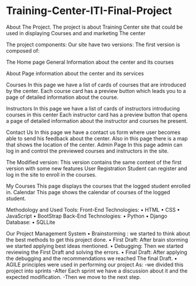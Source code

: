 # Training-Center-ITI-Final-Project
About The Project.
The project is about Training Center site that could be used in displaying Courses and 
and marketing The center
 
The project components:
Our site have two versions:
The first version is composed of:

The Home page
General Information about the center and its courses

About Page
information about the center and its services

Courses
In this page we have a list of cards of courses that are introduced by the center.
Each course card has a preview button which leads you to a page of detailed
information about the course.

Instructors
In this page we have a list of cards of instructors introducing courses in this center
Each instructor card has a preview button that opens a page of detailed information 
about the instructor and courses he present.

Contact Us
In this page we have a contact us form where user becomes able to send his feedback
about the center.
Also in this page there is a map that shows the location of the center.
Admin Page
In this page admin can log in and control the previewed courses and instructors in the 
site. 

The Modified version:
This version contains the same content of the first version with some new features
User Registration
Student can register and log in the site to enroll in the courses.

My Courses
This page displays the courses that the logged student enrolled in.
Calendar
This page shows the calendar of courses of the logged student.

Methodology and Used Tools:
Front-End Technologies:
•	HTML
•	CSS
•	JavaScript
•	BootStrap
Back-End Technologies:
•	Python
•	Django
Database:
•	SQLLite

Our Project Management System
•	Brainstorming : we started to think about the best methods to get this project done.
•	First Draft: After brain storming we started applying best ideas mentioned.
•	Debugging: Then we started reviewing the First Draft and solving the errors.
•	Final Draft: After applying the debugging and the recommendations we 
   reached  The final Draft.
•	AGILE  principles were used in performing our project As:
-we divided this project into sprints 
-After Each sprint we have a discussion about it and the 
 expected modification.
-Then we move to the next step.



